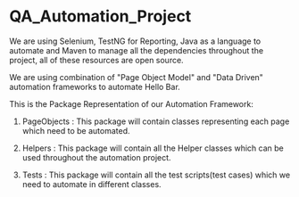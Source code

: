 # QA_Automation_Project

We are using Selenium, TestNG for Reporting, Java as a language to automate and Maven to manage all the dependencies throughout the project, all of these resources are open source.

We are using combination of "Page Object Model" and "Data Driven" automation frameworks to automate Hello Bar.



This is the Package Representation of our Automation Framework:

1. PageObjects : This package will contain classes representing each page which need to be automated.

2. Helpers : This package will contain all the Helper classes which can be used throughout the automation project.

3. Tests : This package will contain all the test scripts(test cases) which we need to automate in different classes.
